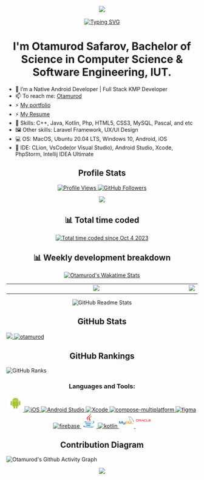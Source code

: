 <!-- Profile Header -->
<p align="center">
  <img src="https://capsule-render.vercel.app/api?type=waving&color=gradient&text=Hello+There+👋&height=100&section=header"/>
</p>

<!-- Typing SVG -->
<p align="center">
  <a href="https://github.com/DenverCoder1/readme-typing-svg">
    <img src="https://readme-typing-svg.herokuapp.com?font=Time+New+Roman&color=%23C8BE25&size=25&center=true&vCenter=true&width=500&height=100&lines=Welcome+To+My+Github+Profile;Find+Out+My+Projects+Here..." alt="Typing SVG">
  </a>
</p>

<!-- Introduction -->
<h1 align="center">I'm Otamurod Safarov, Bachelor of Science in Computer Science & Software Engineering, IUT.</h1>

<!-- Bio and Skills -->
<p align="center"> 
  <ul>
    <li>🔭 I’m a Native Android Developer | Full Stack KMP Developer</li>
    <li>📫 To reach me: <a href="https://otamurod.github.io">Otamurod</a></li>
    <li>⚡ <a href="https://otamurods-devpage.jimdosite.com/">My portfolio</a></li>
    <li>⚡ <a href="https://app.enhancv.com/share/1c7c8112/?utm_medium=growth&utm_campaign=share-resume&utm_source=dynamic">My Resume</a></li>
    <li>🧩 Skills: C++, Java, Kotlin, Php, HTML5, CSS3, MySQL, Pascal, and etc</li>
    <li>🖼 Other skills: Laravel Framework, UX/UI Design</li>
    <li>💻 OS: MacOS, Ubuntu 20.04 LTS, Windows 10, Android, iOS</li>
    <li>🔧 IDE: CLion, VsCode(or Visual Studio), Android Studio, Xcode, PhpStorm, Intellij IDEA Ultimate</li>
  </ul>
</p>

<p align="center">
  <h2 align="center">Profile Stats</h2>
</p>

<p align="center">
  <a href="https://github.com/otamurod">
    <img src="https://komarev.com/ghpvc/?username=otamurod&&style=for-the-badge" alt="Profile Views" />
  </a>
  
  <a href="https://github.com/otamurod?tab=followers">
    <img src="https://img.shields.io/github/followers/otamurod?label=Followers&logo=GitHub&style=for-the-badge" alt="GitHub Followers" />
  </a>  
</p>

<!-- Image -->
<p align="center">
  <img height="70em" src="http://cdn.onlinewebfonts.com/svg/img_529337.png">
</p>

<!-- Total time coded -->
<p align="center">
  <h2 align="center">📊 Total time coded </h2>
</p>

<p align="center">
  <a href="https://wakatime.com/@018af96f-cc66-4e21-a00c-028b0e9f72bb">
    <img src="https://wakatime.com/badge/user/018af96f-cc66-4e21-a00c-028b0e9f72bb.svg?style=for-the-badge" alt="Total time coded since Oct 4 2023" />
  </a>
</p>

<!-- Weekly development breakdown -->
<p align="center">
  <h2 align="center">📊 Weekly development breakdown</h2>
</p>

<p align="center">
  <a href="https://wakatime.com/@otamurod">
    <img src="https://github-readme-stats.vercel.app/api/wakatime?username=otamurod&theme=radical" alt="Otamurod's Wakatime Stats">
  </a>
</p>

<!-- Languages & Coding Activity -->
<p align="center">
  <table style="width:100%;" align="center">
    <tr>
        <td style="width:100%; text-align:center;">
            <img src="https://wakatime.com/share/@otamurod/681132bf-28b1-4917-a13c-d8eb1ee9a106.svg" style="width:100%;"/>
        </td>
        <td style="width:100%; text-align:center;">
            <img src="https://wakatime.com/share/@otamurod/e426474e-26a6-4737-9a69-e8a5f141d0b7.svg" style="width:100%;"/>
        </td>
    </tr>
</table>
</p>

<!-- GitHub Stats -->
<p align="center">
  <img width="100px" src="https://res.cloudinary.com/anuraghazra/image/upload/v1594908242/logo_ccswme.svg" alt="GitHub Readme Stats" />
  <h2 align="center">GitHub Stats</h2>
  <a href="https://github.com/otamurod">
    <img height="180em" src="https://github-readme-stats-eight-theta.vercel.app/api?username=otamurod&show_icons=true&theme=tokyonight&count_private=true"/>
    <img height="180em" src="https://github-readme-stats.vercel.app/api/top-langs/?username=otamurod&show_icons=true&theme=tokyonight&layout=compact" alt="otamurod" />
  </a>
</p>

<!-- GitHub Rankings -->
<p align="center">
  <h2 align="center">GitHub Rankings</h2>
  <img src="https://github-profile-trophy.vercel.app/?username=otamurod&theme=radical" alt="GitHub Ranks" />
</p>

<!-- Languages and Tools -->
<h3 align="center">Languages and Tools:</h3>
<p align="center"> 
  <a href="https://developer.android.com" target="_blank" rel="noreferrer"> <img src="https://raw.githubusercontent.com/devicons/devicon/master/icons/android/android-original-wordmark.svg" alt="Android" width="40" height="40"/> </a> 
  <a href="https://developer.apple.com/ios/" target="_blank" rel="noreferrer"> <img src="https://github.com/gilbarbara/logos/blob/main/logos/apple.svg" alt="iOS" width="40" height="40"/> </a>
  <a href="https://developer.android.com/studio/" target="_blank" rel="noreferrer"> <img src="https://upload.wikimedia.org/wikipedia/commons/c/c1/Android_Studio_icon_%282023%29.svg" alt="Android Studio" width="40" height="40"/> </a> 
  <a href="https://developer.apple.com/xcode/" target="_blank" rel="noreferrer"> <img src="https://github.com/gilbarbara/logos/blob/main/logos/xcode.svg" alt="Xcode" width="40" height="40"/> </a> 
  <a href="https://www.jetbrains.com/lp/compose-multiplatform/" target="_blank" rel="noreferrer"> <img src="https://github.com/gilbarbara/logos/blob/main/logos/compose-multiplatform.svg" alt="compose-multiplatform" width="40" height="40"/> </a> 
  <a href="https://www.figma.com/" target="_blank" rel="noreferrer"> <img src="https://www.vectorlogo.zone/logos/figma/figma-icon.svg" alt="figma" width="40" height="40"/> </a> 
  <a href="https://firebase.google.com/" target="_blank" rel="noreferrer"> <img src="https://www.vectorlogo.zone/logos/firebase/firebase-icon.svg" alt="firebase" width="40" height="40"/> </a> 
  <a href="https://www.java.com" target="_blank" rel="noreferrer"> <img src="https://raw.githubusercontent.com/devicons/devicon/master/icons/java/java-original.svg" alt="java" width="40" height="40"/> </a> 
  <a href="https://kotlinlang.org" target="_blank" rel="noreferrer"> <img src="https://www.vectorlogo.zone/logos/kotlinlang/kotlinlang-icon.svg" alt="kotlin" width="40" height="40"/> </a> 
  <a href="https://www.mysql.com/" target="_blank" rel="noreferrer"> <img src="https://raw.githubusercontent.com/devicons/devicon/master/icons/mysql/mysql-original-wordmark.svg" alt="mysql" width="40" height="40"/> </a> 
  <a href="https://www.oracle.com/" target="_blank" rel="noreferrer"> <img src="https://raw.githubusercontent.com/devicons/devicon/master/icons/oracle/oracle-original.svg" alt="oracle" width="40" height="40"/> </a>
</p>

<!-- Contribution Diagram -->
<p align="center">
  <h2 align="center">Contribution Diagram</h2>
  <img src="https://github-readme-activity-graph.vercel.app/graph?username=otamurod&theme=dracula" alt="Otamurod's Github Activity Graph">
</p>

<!-- Closing statement -->
<p align="center">
  <img src="https://capsule-render.vercel.app/api?type=waving&color=gradient&text=Take+Care&height=100&section=footer"/>
</p>
